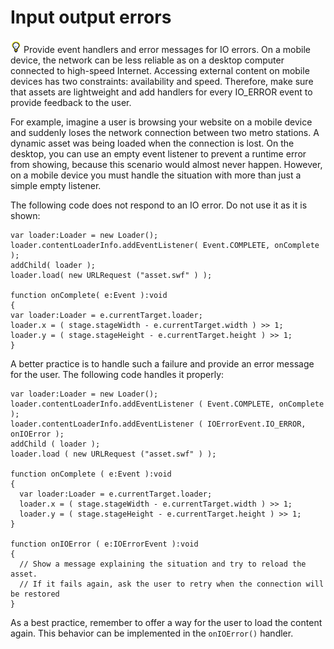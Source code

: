 # Input output errors

![](../img/tip_help.png) Provide event handlers and error messages for IO
errors. On a mobile device, the network can be less reliable as on a desktop
computer connected to high-speed Internet. Accessing external content on mobile
devices has two constraints: availability and speed. Therefore, make sure that
assets are lightweight and add handlers for every IO_ERROR event to provide
feedback to the user.

For example, imagine a user is browsing your website on a mobile device and
suddenly loses the network connection between two metro stations. A dynamic
asset was being loaded when the connection is lost. On the desktop, you can use
an empty event listener to prevent a runtime error from showing, because this
scenario would almost never happen. However, on a mobile device you must handle
the situation with more than just a simple empty listener.

The following code does not respond to an IO error. Do not use it as it is
shown:

    var loader:Loader = new Loader();
    loader.contentLoaderInfo.addEventListener( Event.COMPLETE, onComplete );
    addChild( loader );
    loader.load( new URLRequest ("asset.swf" ) );
     
    function onComplete( e:Event ):void
    {
    var loader:Loader = e.currentTarget.loader;
    loader.x = ( stage.stageWidth - e.currentTarget.width ) >> 1;
    loader.y = ( stage.stageHeight - e.currentTarget.height ) >> 1;
    }

A better practice is to handle such a failure and provide an error message for
the user. The following code handles it properly:

    var loader:Loader = new Loader();
    loader.contentLoaderInfo.addEventListener ( Event.COMPLETE, onComplete );
    loader.contentLoaderInfo.addEventListener ( IOErrorEvent.IO_ERROR, onIOError );
    addChild ( loader );
    loader.load ( new URLRequest ("asset.swf" ) );

    function onComplete ( e:Event ):void
    {
      var loader:Loader = e.currentTarget.loader;
      loader.x = ( stage.stageWidth - e.currentTarget.width ) >> 1;
      loader.y = ( stage.stageHeight - e.currentTarget.height ) >> 1;
    }

    function onIOError ( e:IOErrorEvent ):void
    {
      // Show a message explaining the situation and try to reload the asset.
      // If it fails again, ask the user to retry when the connection will be restored
    }

As a best practice, remember to offer a way for the user to load the content
again. This behavior can be implemented in the `onIOError()` handler.
